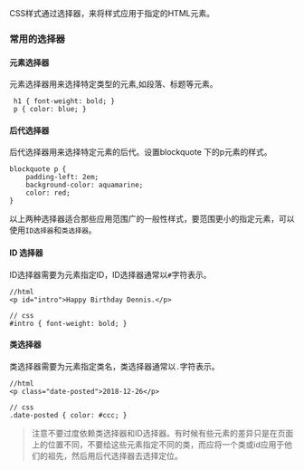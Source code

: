 CSS样式通过选择器，来将样式应用于指定的HTML元素。

### 常用的选择器
#### 元素选择器
元素选择器用来选择特定类型的元素,如段落、标题等元素。
```
 h1 { font-weight: bold; }
 p { color: blue; }
```
#### 后代选择器
后代选择器用来选择特定元素的后代。设置blockquote 下的p元素的样式。
```
blockquote p {
    padding-left: 2em;
    background-color: aquamarine;
    color: red;
}
```
以上两种选择器适合那些应用范围广的一般性样式，要范围更小的指定元素，可以使用```ID选择器```和```类选择器```。
#### ID 选择器
ID选择器需要为元素指定ID，ID选择器通常以```#```字符表示。
```
//html
<p id="intro">Happy Birthday Dennis.</p>

// css
#intro { font-weight: bold; }
```
#### 类选择器
类选择器需要为元素指定类名，类选择器通常以```.```字符表示。
```
//html
<p class="date-posted">2018-12-26</p>

// css
.date-posted { color: #ccc; }
```
> 注意不要过度依赖类选择器和ID选择器。有时候有些元素的差异只是在页面上的位置不同，不要给这些元素指定不同的类，而应将一个类或id应用于他们的祖先，然后用后代选择器去选择定位。
